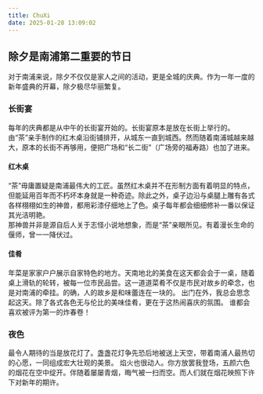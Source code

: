 ```yaml
---
title: ChuXi
date: 2025-01-28 13:09:02
---
```


## 除夕是南浦第二重要的节日

对于南浦来说，除夕不仅仅是家人之间的活动，更是全城的庆典。作为一年一度的新年盛典的开幕，除夕极尽华丽繁复。

### 长街宴

每年的庆典都是从中午的长街宴开始的。长街宴原本是放在长街上举行的。由“茶”亲手制作的红木桌沿街铺排开，从城东一直到城西。然而随着南浦城越来越大，原本的长街不再够用，便把广场和“长二街”（广场旁的福寿路）也加了进来。

#### 红木桌

“茶”毋庸置疑是南浦最伟大的工匠。虽然红木桌并不在形制方面有着明显的特点，但能延用百年而不朽坏本身就是一种奇迹。除此之外，桌子边沿与桌腿上雕有各式各样栩栩如生的神兽，都用彩漆仔细地上了色。桌子每年都会细细修补一番以保证其光洁明艳。  
那神兽并非是源自后人关于志怪小说地想象，而是“茶”亲眼所见。有着漫长生命的偃师，曾一一降伏过。

#### 佳肴

年菜是家家户户展示自家特色的地方。天南地北的美食在这天都会会于一桌，随着桌上滑轨的轮转，被每一位市民品尝。这一道道菜肴不仅是市民对故乡的牵念，也是对南浦的牵挂。的确，人的故乡是和味蕾连在一块的。
出门在外，我总会思念起这天。除了各式各色无与伦比的美味佳肴，更在于这热闹喜庆的氛围。
谁都会喜欢被评为第一的炸春卷！

### 夜色

最令人期待的当是放花灯了。盏盏花灯争先恐后地被送上天空，带着南浦人最热切的心愿，一同组成宏大壮观的美景。
焰火也很动人。你方放罢我登场，五颜六色的烟花在空中绽开。伴随着屡屡青烟，晦气被一扫而空。而人们就在烟花映照下许下对新年的期许。

